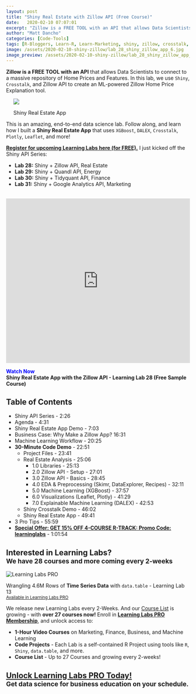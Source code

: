 ```yaml
---
layout: post
title: "Shiny Real Estate with Zillow API (Free Course)"
date:   2020-02-10 07:07:01
excerpt: "Zillow is a FREE TOOL with an API that allows Data Scientists to connect to a massive repository of Home Prices and Features. In this lab, we use Shiny, Crosstalk, and Zillow API to create an ML-powered Zillow Home Price Explanation tool."
author: "Matt Dancho"
categories: [Code-Tools]
tags: [R-Bloggers, Learn-R, Learn-Marketing, shiny, zillow, crosstalk, dalex, xgboost]
image: /assets/2020-02-10-shiny-zillow/lab_28_shiny_zillow_app_6.jpg
image_preview: /assets/2020-02-10-shiny-zillow/lab_28_shiny_zillow_app_6.jpg
---
```




__Zillow is a FREE TOOL with an API__ that allows Data Scientists to connect to a massive repository of Home Prices and Features. In this lab, we use `Shiny`, `Crosstalk`, and Zillow API to create an ML-powered Zillow Home Price Explanation tool.

<div class="pull-right hidden-xs" style="width:30%; margin-left:20px;">
  <img class="img-responsive" src="/assets/2020-02-10-shiny-zillow/lab_28_shiny_zillow_app_6.jpg">
  <p class="text-center date">Shiny Real Estate App</p>
</div>

This is an amazing, end-to-end data science lab. Follow along, and learn how I built a __Shiny Real Estate App__ that uses `XGBoost`, `DALEX`, `Crosstalk`, `Plotly`, `Leaflet`, and more!

[__Register for upcoming Learning Labs here (for FREE).__](https://mailchi.mp/business-science/webinars) I just kicked off the Shiny API Series:

- __Lab 28:__ Shiny + Zillow API, Real Estate
- __Lab 29:__ Shiny + Quandl API, Energy
- __Lab 30:__ Shiny + Tidyquant API, Finance
- __Lab 31:__ Shiny + Google Analytics API, Marketing

<br>
<iframe class="logo-shadow" width="100%" height="450" src="https://www.youtube.com/embed/kLiU-hzS7SE" frameborder="0" allow="accelerometer; autoplay; encrypted-media; gyroscope; picture-in-picture" allowfullscreen></iframe>

<p class="date text-center"><strong><span style="color:blue;">Watch Now</span><br>Shiny Real Estate App with the Zillow API - Learning Lab 28 (Free Sample Course)</strong></p>




## Table of Contents

  - Shiny API Series - 2:26
  - Agenda - 4:31
  - Shiny Real Estate App Demo - 7:03
  - Business Case: Why Make a Zillow App? 16:31
  - Machine Learning Workflow - 20:25
  - __30-Minute Code Demo__ - 22:51
    - Project Files - 23:41
    - Real Estate Analysis - 25:06
      - 1.0 Libraries - 25:13
      - 2.0 Zillow API - Setup - 27:01
      - 3.0 Zillow API - Basics - 28:45
      - 4.0 EDA & Preprocessing (Skimr, DataExplorer, Recipes) - 32:11
      - 5.0 Machine Learning (XGBoost) - 37:57
      - 6.0 Visualizations (Leaflet, Plotly) - 41:29
      - 7.0 Explainable Machine Learning (DALEX) - 42:53
    - Shiny Crosstalk Demo - 46:02
    - Shiny Real Estate App - 49:41
  - 3 Pro Tips - 55:59
  - [__Special Offer: GET 15% OFF 4-COURSE R-TRACK: Promo Code: learninglabs__](https://university.business-science.io/p/4-course-bundle-machine-learning-and-web-applications-r-track-101-102-201-202a/?coupon_code=learninglabs) - 1:01:54


<h2>Interested in Learning Labs?<br>
<small>We have 28 courses and more coming every 2-weeks</small>
</h2>

![Learning Labs PRO](/assets/2020-01-24-gtrends/learning_labs_data_table.jpg)
<p class="date text-center">Wrangling 4.6M Rows of <strong>Time Series Data</strong> with <code>data.table</code> - Learning Lab 13<br>
<a href="https://university.business-science.io/p/learning-labs-pro"><small>Available in Learning Labs PRO</small></a>
</p>

We release new Learning Labs every 2-Weeks. And our [Course List](https://university.business-science.io/p/learning-labs-pro) is growing - with __over 27 courses now!__ Enroll in [__Learning Labs PRO Membership__](https://university.business-science.io/p/learning-labs-pro), and unlock access to:

- __1-Hour Video Courses__ on Marketing, Finance, Business, and Machine Learning
- __Code Projects__ - Each Lab is a self-contained R Project using tools like `R`, `Shiny`, `data.table`, and more.
- __Course List__ - Up to 27 Courses and growing every 2-weeks!

<h2 class="text-center">
<a href="https://university.business-science.io/p/learning-labs-pro">Unlock Learning Labs PRO Today!</a>
<br><small>Get data science for business education on your schedule.</small>
</h2>


